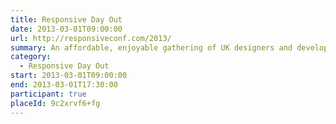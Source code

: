 ```yaml
---
title: Responsive Day Out
date: 2013-03-01T09:00:00
url: http://responsiveconf.com/2013/
summary: An affordable, enjoyable gathering of UK designers and developers sharing their workflow strategies, techniques, and experiences with responsive web design.
category:
  - Responsive Day Out
start: 2013-03-01T09:00:00
end: 2013-03-01T17:30:00
participant: true
placeId: 9c2xrvf6+fg
---
```

